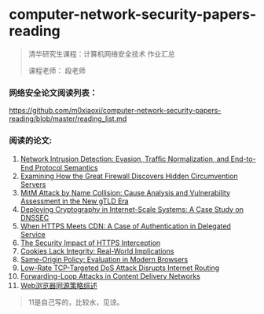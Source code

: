 # computer-network-security-papers-reading
> 清华研究生课程：计算机网络安全技术 作业汇总
>
> 课程老师： 段老师 

### 网络安全论文阅读列表：

<https://github.com/m0xiaoxi/computer-network-security-papers-reading/blob/master/reading_list.md>

### 阅读的论文:

1. [Network Intrusion Detection: Evasion, Trafﬁc Normalization, and End-to-End Protocol Semantics](<https://github.com/m0xiaoxi/computer-network-security-papers-reading/tree/master/01week>)
2. [Examining How the Great Firewall Discovers Hidden Circumvention Servers](<https://github.com/m0xiaoxi/computer-network-security-papers-reading/tree/master/02week>)
3. [MitM Attack by Name Collision: Cause Analysis and Vulnerability Assessment in the New gTLD Era](<https://github.com/m0xiaoxi/computer-network-security-papers-reading/tree/master/03week>)
4. [Deploying Cryptography in Internet-Scale Systems: A Case Study on DNSSEC](<https://github.com/m0xiaoxi/computer-network-security-papers-reading/tree/master/04week>)
5. [When HTTPS Meets CDN: A Case of Authentication in Delegated Service](<https://github.com/m0xiaoxi/computer-network-security-papers-reading/tree/master/05week>)
6. [The Security Impact of HTTPS Interception](<https://github.com/m0xiaoxi/computer-network-security-papers-reading/tree/master/06week>)
7. [Cookies Lack Integrity: Real-World Implications](<https://github.com/m0xiaoxi/computer-network-security-papers-reading/tree/master/07week>)
8. [Same-Origin Policy: Evaluation in Modern Browsers](<https://github.com/m0xiaoxi/computer-network-security-papers-reading/tree/master/08week>)
9. [Low-Rate TCP-Targeted DoS Attack Disrupts Internet Routing](<https://github.com/m0xiaoxi/computer-network-security-papers-reading/tree/master/09week>)
10. [Forwarding-Loop Attacks in Content Delivery Networks](<https://github.com/m0xiaoxi/computer-network-security-papers-reading/tree/master/10week>)
11. [Web浏览器同源策略综述](<https://github.com/m0xiaoxi/computer-network-security-papers-reading/tree/master/11week>)

> 11是自己写的，比较水，见谅。